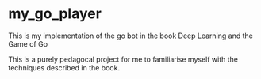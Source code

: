 # my_go_player
This is my implementation of the go bot in the book Deep Learning and the Game of Go

This is a purely pedagocal project for me to familiarise myself with the techniques described in the book.